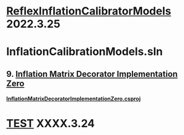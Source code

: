 # [ReflexInflationCalibratorModels](https://github.com/riskevolution/ReflexDotNetDocs/tree/main/InflationCalibrationModels/README.md) 2022.3.25</Version>

# InflationCalibrationModels.sln

## 9. [Inflation Matrix Decorator Implementation Zero](https://github.com/riskevolution/ReflexDotNetDocs/tree/main/InflationCalibrationModels/InflationMatrixDecoratorImplementationZero/README.md)
#### [InflationMatrixDecoratorImplementationZero.csproj](https://github.com/riskevolution/ReflexDotNetDocs/tree/main/InflationCalibrationModels/InflationMatrixDecoratorImplementationZero/README.md)

# [TEST](REARME.md) XXXX.3.24</Version>
